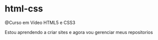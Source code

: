 # html-css
 @Curso em Vídeo HTML5 e CSS3

Estou aprendendo a criar sites e agora vou gerenciar meus repositorios